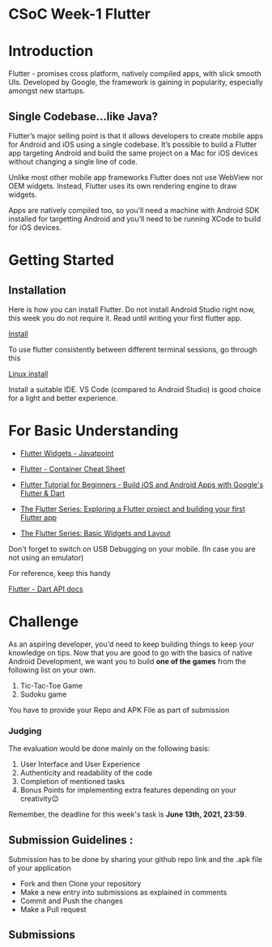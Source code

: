 # CSoC Week-1 Flutter

# Introduction

Flutter - promises cross platform, natively compiled apps, with slick smooth UIs. Developed by Google, the framework is gaining in popularity, especially amongst new startups.

## Single Codebase…like Java?

Flutter’s major selling point is that it allows developers to create mobile apps for Android and iOS using a single codebase. It’s possible to build a Flutter app targeting Android and build the same project on a Mac for iOS devices without changing a single line of code.

Unlike most other mobile app frameworks Flutter does not use WebView nor OEM widgets. Instead, Flutter uses its own rendering engine to draw widgets.

Apps are natively compiled too, so you’ll need a machine with Android SDK installed for targetting Android and you’ll need to be running XCode to build for iOS devices.

# Getting Started

## Installation

Here is how you can install Flutter. Do not install Android Studio right now, this week you do not require it. Read until writing your first flutter app.

[Install](https://flutter.dev/docs/get-started/install)

To use flutter consistently between different terminal sessions, go through this

[Linux install](https://flutter.dev/docs/get-started/install/linux#update-your-path)

Install a suitable IDE. VS Code (compared to Android Studio) is good choice for a light and better experience.

# For Basic Understanding

- [Flutter Widgets - Javatpoint](https://www.javatpoint.com/flutter-widgets)
- [Flutter - Container Cheat Sheet](https://medium.com/jlouage/container-de5b0d3ad184)
- [Flutter Tutorial for Beginners - Build iOS and Android Apps with Google's Flutter & Dart](https://youtu.be/GLSG_Wh_YWc)
- [The Flutter Series: Exploring a Flutter project and building your first Flutter app](https://medium.com/@dev.n/the-complete-flutter-series-article-1-exploring-a-flutter-project-and-building-your-first-flutter-e438ea941d70)

- [The Flutter Series: Basic Widgets and Layout](https://medium.com/@dev.n/the-complete-flutter-series-article-2-basic-widgets-and-layout-in-flutter-92a4fbd4a3e1)

Don't forget to switch on USB Debugging on your mobile. (In case you are not using an emulator)

For reference, keep this handy

[Flutter - Dart API docs](https://api.flutter.dev/)

# Challenge

As an aspiring developer, you'd need to keep building things to keep your knowledge on tips. Now that you are good to go with the basics of native Android Development, we want you to build **one of the games** from the following list on your own.

1. Tic-Tac-Toe Game
2. Sudoku game

You have to provide your Repo and APK File as part of submission

### **Judging**

The evaluation would be done mainly on the following basis:

1. User Interface and User Experience
2. Authenticity and readability of the code
3. Completion of mentioned tasks
4. Bonus Points for implementing extra features depending on your creativity😉

Remember, the deadline for this week's task is **June 13th, 2021, 23:59**.

## Submission Guidelines :

Submission has to be done by sharing your github repo link and the .apk file of your application

- Fork and then Clone your repository
- Make a new entry into submissions as explained in comments
- Commit and Push the changes
- Make a Pull request

## Submissions

<!-- Add you name in below list as -->
<!-- - Your Name - [Repo Name](Link) [APK](APK Link) -->
<!-- - Sanyu Daver - [Tic Tac](https://github.com/sanyud/TicTac) [APK](https://github.com/king-11/Vue-Birthday/blob/master/public/favicon.ico) -->

<!-- - Dhruv Agarwal - [CSOC-Week1-Tic-Tac-Toe-Flutter](https://github.com/dhruxy/CSOC-Week1-Tic-Tac-Toe-Flutter) [APK](https://github.com/dhruxy/CSOC-Week1-Tic-Tac-Toe-Flutter/blob/main/app-release.apk) -->
